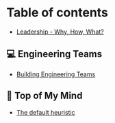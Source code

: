 # Table of contents

* [Leadership - Why, How, What?](README.md)

## 💻 Engineering Teams

* [Building Engineering Teams](engineering-teams/building-engineering-teams.md)

## 🤔 Top of My Mind <a href="#tom" id="tom"></a>

* [The default heuristic](tom/the-default-heuristic.md)
